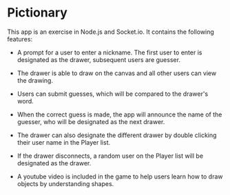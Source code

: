 # Pictionary

This app is an exercise in Node.js and Socket.io. It contains the following features:

- A prompt for a user to enter a nickname. The first user to enter is designated as the drawer, subsequent users are guesser.

- The drawer is able to draw on the canvas and all other users can view the drawing.

- Users can submit guesses, which will be compared to the drawer's word.

- When the correct guess is made, the app will announce the name of the guesser, who will be designated as the next drawer.

- The drawer can also designate the different drawer by double clicking their user name in the Player list.

- If the drawer disconnects, a random user on the Player list will be designated as the drawer.

- A youtube video is included in the game to help users learn how to draw objects by understanding shapes.